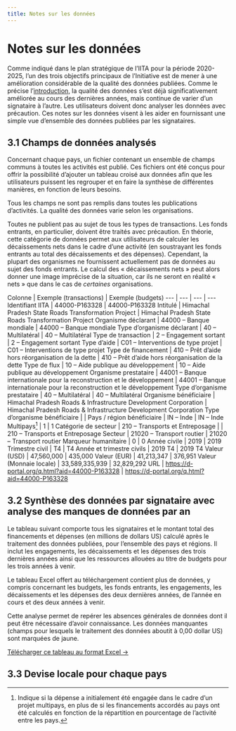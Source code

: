 ```yaml
---
title: Notes sur les données
---
```


# Notes sur les données

Comme indiqué dans le plan stratégique de l’IITA pour la période 2020-2025, l’un des trois objectifs principaux de l’Initiative est de mener à une amélioration considérable de la qualité des données publiées. Comme le précise l’[introduction](/fr/introduction/#_1-1-aider-les-gouvernements-des-pays-partenaires-a-acceder-aux-donnees-de-l-iita-et-a-mieux-les-utiliser), la qualité des données s’est déjà significativement améliorée au cours des dernières années, mais continue de varier d’un signataire à l’autre. Les utilisateurs doivent donc analyser les données avec précaution. Ces notes sur les données visent à les aider en fournissant une simple vue d’ensemble des données publiées par les signataires.

## 3.1 Champs de données analysés

Concernant chaque pays, un fichier contenant un ensemble de champs communs à toutes les activités est publié. Ces fichiers ont été conçus pour offrir la possibilité d’ajouter un tableau croisé aux données afin que les utilisateurs puissent les regrouper et en faire la synthèse de différentes manières, en fonction de leurs besoins.

Tous les champs ne sont pas remplis dans toutes les publications d’activités. La qualité des données varie selon les organisations.

Toutes ne publient pas au sujet de tous les types de transactions. Les fonds entrants, en particulier, doivent être traités avec précaution. En théorie, cette catégorie de données permet aux utilisateurs de calculer les décaissements nets dans le cadre d’une activité (en soustrayant les fonds entrants au total des décaissements et des dépenses). Cependant, la plupart des organismes ne fournissent actuellement pas de données au sujet des fonds entrants. Le calcul des « décaissements nets » peut alors donner une image imprécise de la situation, car ils ne seront en réalité « nets » que dans le cas de *certaines* organisations.

Colonne | Exemple (transactions) | Exemple (budgets)
--- | --- | --- | ---
Identifiant IITA | 44000-P163328 | 44000-P163328
Intitulé | Himachal Pradesh State Roads Transformation Project | Himachal Pradesh State Roads Transformation Project
Organisme déclarant | 44000 – Banque mondiale | 44000 – Banque mondiale
Type d’organisme déclarant | 40 – Multilatéral | 40 – Multilatéral
Type de transaction | 2 – Engagement sortant | 2 – Engagement sortant
Type d’aide | C01 – Interventions de type projet | C01 – Interventions de type projet
Type de financement | 410 – Prêt d’aide hors réorganisation de la dette | 410 – Prêt d’aide hors réorganisation de la dette
Type de flux | 10 – Aide publique au développement | 10 – Aide publique au développement
Organisme prestataire | 44001 – Banque internationale pour la reconstruction et le développement | 44001 – Banque internationale pour la reconstruction et le développement
Type d’organisme prestataire | 40 – Multilatéral | 40 – Multilatéral
Organisme bénéficiaire | Himachal Pradesh Roads & Infrastructure Development Corporation | Himachal Pradesh Roads & Infrastructure Development Corporation
Type d’organisme bénéficiaire | |
Pays / région bénéficiaire | IN – Inde | IN – Inde
Multipays[^1] | 1  | 1
Catégorie de secteur | 210 – Transports et Entreposage |  | 210 – Transports et Entreposage
Secteur | 21020 – Transport routier | 21020 – Transport routier
Marqueur humanitaire | 0 | 0
Année civile | 2019 | 2019
Trimestre civil | T4 | T4
Année et trimestre civils | 2019 T4 | 2019 T4
Valeur (USD) | 47,560,000 | 435,000
Valeur (EUR) | 41,213,347 | 376,951
Valeur (Monnaie locale) | 33,589,335,939 | 32,829,292
URL | https://d-portal.org/q.html?aid=44000-P163328 | https://d-portal.org/q.html?aid=44000-P163328


## 3.2 Synthèse des données par signataire avec analyse des manques de données par an

Le tableau suivant comporte tous les signataires et le montant total des financements et dépenses (en millions de dollars US) calculé après le traitement des données publiées, pour l’ensemble des pays et régions. Il inclut les engagements, les décaissements et les dépenses des trois dernières années ainsi que les ressources allouées au titre de budgets pour les trois années à venir.

Le tableau Excel offert au téléchargement contient plus de données, y compris concernant les budgets, les fonds entrants, les engagements, les décaissements et les dépenses des deux dernières années, de l’année en cours et des deux années à venir.

Cette analyse permet de repérer les absences générales de données dont il peut être nécessaire d’avoir connaissance. Les données manquantes (champs pour lesquels le traitement des données aboutit à 0,00 dollar US) sont marquées de jaune.


<a
  href="https://countrydata.iatistandard.org/data/summary_year.xlsx"
  class="download-button">Télécharger ce tableau au format Excel →</a>

<DataGapsYear />

## 3.3 Devise locale pour chaque pays

<CountriesCurrencies />


[^1]: Indique si la dépense a initialement été engagée dans le cadre d’un projet multipays, en plus de si les financements accordés au pays ont été calculés en fonction de la répartition en pourcentage de l’activité entre les pays.
